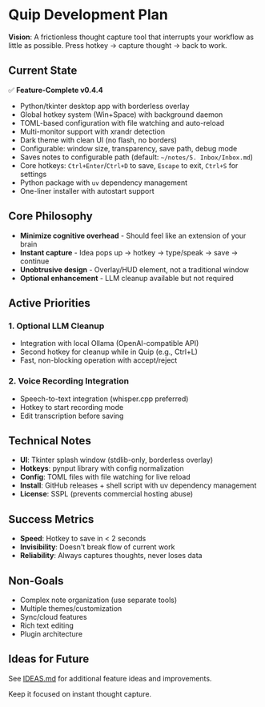 # Quip Development Plan

**Vision**: A frictionless thought capture tool that interrupts your workflow as little as possible. Press hotkey → capture thought → back to work.

## Current State

✅ **Feature-Complete v0.4.4**
- Python/tkinter desktop app with borderless overlay
- Global hotkey system (Win+Space) with background daemon
- TOML-based configuration with file watching and auto-reload
- Multi-monitor support with xrandr detection
- Dark theme with clean UI (no flash, no borders)
- Configurable: window size, transparency, save path, debug mode
- Saves notes to configurable path (default: `~/notes/5. Inbox/Inbox.md`)
- Core hotkeys: `Ctrl+Enter`/`Ctrl+D` to save, `Escape` to exit, `Ctrl+S` for settings
- Python package with `uv` dependency management
- One-liner installer with autostart support

## Core Philosophy
- **Minimize cognitive overhead** - Should feel like an extension of your brain
- **Instant capture** - Idea pops up → hotkey → type/speak → save → continue
- **Unobtrusive design** - Overlay/HUD element, not a traditional window
- **Optional enhancement** - LLM cleanup available but not required

## Active Priorities

### 1. Optional LLM Cleanup
- Integration with local Ollama (OpenAI-compatible API)
- Second hotkey for cleanup while in Quip (e.g., Ctrl+L)
- Fast, non-blocking operation with accept/reject

### 2. Voice Recording Integration
- Speech-to-text integration (whisper.cpp preferred)
- Hotkey to start recording mode
- Edit transcription before saving

## Technical Notes

- **UI**: Tkinter splash window (stdlib-only, borderless overlay)
- **Hotkeys**: pynput library with config normalization
- **Config**: TOML files with file watching for live reload
- **Install**: GitHub releases + shell script with uv dependency management
- **License**: SSPL (prevents commercial hosting abuse)

## Success Metrics
- **Speed**: Hotkey to save in < 2 seconds
- **Invisibility**: Doesn't break flow of current work  
- **Reliability**: Always captures thoughts, never loses data

## Non-Goals
- Complex note organization (use separate tools)
- Multiple themes/customization  
- Sync/cloud features
- Rich text editing
- Plugin architecture

## Ideas for Future

See [IDEAS.md](IDEAS.md) for additional feature ideas and improvements.

Keep it focused on instant thought capture.